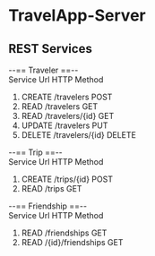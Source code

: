 # TravelApp-Server

REST Services
-----------
  
--== Traveler ==--  
	Service		Url					HTTP Method  
1. 	CREATE		/travelers			POST  
2. 	READ		/travelers			GET  
3. 	READ		/travelers/{id}		GET  
4. 	UPDATE		/travelers			PUT  
5. 	DELETE		/travelers/{id}		DELETE  
  
--== Trip ==--  
	Service		Url					HTTP Method  
1. 	CREATE		/trips/{id}			POST  
2. 	READ		/trips				GET  
  
--== Friendship ==--  
	Service		Url					HTTP Method  
1. 	READ		/friendships		GET  
2. 	READ		/{id}/friendships	GET  
